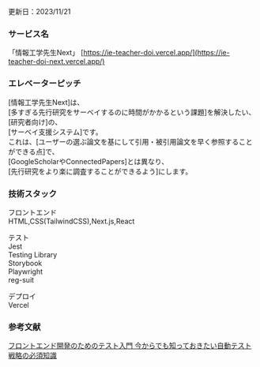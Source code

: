 更新日：2023/11/21  

### サービス名
「情報工学先生Next」
[https://ie-teacher-doi.vercel.app/](https://ie-teacher-doi-next.vercel.app/)

### エレベーターピッチ
[情報工学先生Next]は、  
[多すぎる先行研究をサーベイするのに時間がかかるという課題]を解決したい、  
[研究者向け]の、  
[サーベイ支援システム]です。  
これは、[ユーザーの選ぶ論文を基にして引用・被引用論文を早く参照することができる点]で、  
[GoogleScholarやConnectedPapers]とは異なり、  
[先行研究をより楽に調査することができるよう]にします。  

### 技術スタック
フロントエンド  
HTML,CSS(TailwindCSS),Next.js,React  

テスト  
Jest  
Testing Library  
Storybook  
Playwright  
reg-suit

デプロイ  
Vercel  

### 参考文献  
[フロントエンド開発のためのテスト入門 今からでも知っておきたい自動テスト戦略の必須知識](https://www.amazon.co.jp/%E3%83%95%E3%83%AD%E3%83%B3%E3%83%88%E3%82%A8%E3%83%B3%E3%83%89%E9%96%8B%E7%99%BA%E3%81%AE%E3%81%9F%E3%82%81%E3%81%AE%E3%83%86%E3%82%B9%E3%83%88%E5%85%A5%E9%96%80-%E4%BB%8A%E3%81%8B%E3%82%89%E3%81%A7%E3%82%82%E7%9F%A5%E3%81%A3%E3%81%A6%E3%81%8A%E3%81%8D%E3%81%9F%E3%81%84%E8%87%AA%E5%8B%95%E3%83%86%E3%82%B9%E3%83%88%E6%88%A6%E7%95%A5%E3%81%AE%E5%BF%85%E9%A0%88%E7%9F%A5%E8%AD%98-%E5%90%89%E4%BA%95-%E5%81%A5%E6%96%87/dp/4798178187)  
